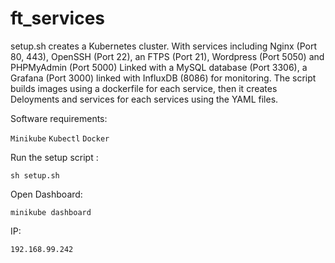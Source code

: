# ft_services
setup.sh creates a Kubernetes cluster. With services including Nginx (Port 80, 443), OpenSSH (Port 22), an FTPS (Port 21), Wordpress (Port 5050) and PHPMyAdmin (Port 5000) Linked with a MySQL database (Port 3306), a Grafana (Port 3000) linked with InfluxDB (8086) for monitoring. The script builds images using a dockerfile for each service, then it creates Deloyments and services for each services using the YAML files.

Software requirements:

``Minikube`` ``Kubectl`` ``Docker``


Run the setup script :

```
sh setup.sh
```
Open Dashboard:

```
minikube dashboard
```



IP:

```
192.168.99.242
```
